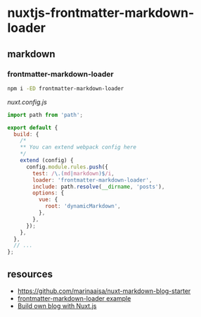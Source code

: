# nuxtjs-frontmatter-markdown-loader

## markdown

<!--

```bash
npm i -E @nuxtjs/markdownit
npm i -E markdown-it-div markdown-it-attrs
npm i -E highlight.js github-markdown-css
```

_nuxt.config.js_

```js
export default {
  modules: [
    '@nuxtjs/markdownit',
    // ...
  ],
  markdownit: {
    html: true,
    injected: true,
    preset: 'default',
    typographer: true,
    linkify: true,
    breaks: true,
    use: [
      'markdown-it-div',
      'markdown-it-attrs',
    ],
  },
  css: [
    'highlight.js/styles/github.css',
    'github-markdown-css/github-markdown.css',
  ],
  // ...
};
```

-->

### frontmatter-markdown-loader

```bash
npm i -ED frontmatter-markdown-loader
```

_nuxt.config.js_

```js
import path from 'path';

export default {
  build: {
    /*
    ** You can extend webpack config here
    */
    extend (config) {
      config.module.rules.push({
        test: /\.(md|markdown)$/i,
        loader: 'frontmatter-markdown-loader',
        include: path.resolve(__dirname, 'posts'),
        options: {
          vue: {
            root: 'dynamicMarkdown',
          },
        },
      });
    },
  },
  // ...
};
```

<!--

## i18n

```bash
npm i -E nuxt-i18n
mkdir -p locales/en locales/ru
```

_nuxt.config.js_

```js
export default {
  modules: [
    'nuxt-i18n',
    // ...
  ],
  i18n: {
    // use locales/en, locales/ru, etc folders...
  },
  // ...
};
```

-->

## resources

* https://github.com/marinaaisa/nuxt-markdown-blog-starter
* [frontmatter-markdown-loader example](https://github.com/hmsk/frontmatter-markdown-loader-nuxt-sample/)
* [Build own blog with Nuxt.js](https://www.youtube.com/watch?v=qOjbRDVQzH8)
